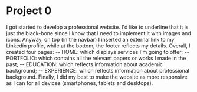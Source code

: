 # Project 0

I got started to develop a professional website. I'd like to underline that it is just the black-bone since I know that I need to implement it with images and icons. Anyway, on top (in the navbar) I inserted an external link to my Linkedin profile, while at the bottom, the footer reflects my details.
Overall, I created four pages:
-- HOME: which displays services I'm going to offer;
-- PORTFOLIO: which contains all the relevant papers or works I made in the past;
-- EDUCATION: which reflects information about academic background;
-- EXPERIENCE: which reflects information about professional background.
Finally, I did my best to make the website as more responsive as I can for all devices (smartphones, tablets and desktops).
